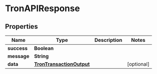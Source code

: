 # TronAPIResponse

## Properties

| Name        | Type                                                  | Description | Notes       |
| ----------- | ----------------------------------------------------- | ----------- | ----------- |
| **success** | **Boolean**                                           |             |             |
| **message** | **String**                                            |             |             |
| **data**    | [**TronTransactionOutput**](trontransactionoutput.md) |             | \[optional] |
